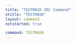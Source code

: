 ```yaml
---
title: "TESTMASK IRC Command"
ntitle: "TESTMASK"
layout: command
notstarted: true

command: TESTMASK
---
```

